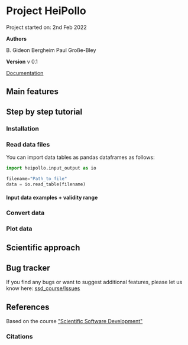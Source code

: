 # Project HeiPollo
Project started on: 2nd Feb 2022

**Authors**

B. Gideon Bergheim
Paul Große-Bley

**Version**
v 0.1

[Documentation](https://ssd-course.readthedocs.io/en/latest/)

## Main features

## Step by step tutorial

### Installation

### Read data files
You can import data tables as pandas dataframes as follows:

```python
import heipollo.input_output as io

filename="Path_to_file"
data = io.read_table(filename)
```

#### Input data examples + validity range

### Convert data


### Plot data

## Scientific approach

## Bug tracker
If you find any bugs or want to suggest additional features, please let us know here:
[ssd_course/Issues](https://github.com/pauleonix/ssd_course/issues)


## References
Based on the course ["Scientific Software Development" ](https://github.com/ssciwr/sustainable_development_course)

### Citations
